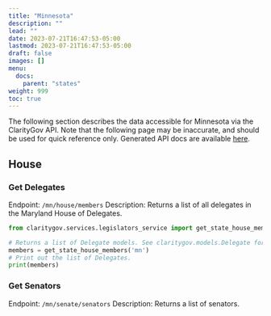 ```yaml
---
title: "Minnesota"
description: ""
lead: ""
date: 2023-07-21T16:47:53-05:00
lastmod: 2023-07-21T16:47:53-05:00
draft: false
images: []
menu:
  docs:
    parent: "states"
weight: 999
toc: true
---
```

The following section describes the data accessible for Minnesota via the ClarityGov API. Note that the following page may be inaccurate, and should be used for quick reference only. Generated API docs are available [here](https://api.claritygov.com/docs/). 

## House
### Get Delegates 
Endpoint: `/mn/house/members`
Description: Returns a list of all delegates in the Maryland House of Delegates.

```python
from claritygov.services.legislators_service import get_state_house_members

# Returns a list of Delegate models. See claritygov.models.Delegate for more information on the model.
members = get_state_house_members('mn')
# Print out the list of Delegates.
print(members)
```

### Get Senators
Endpoint: `/mn/senate/senators`
Description:  Returns a list of senators.
